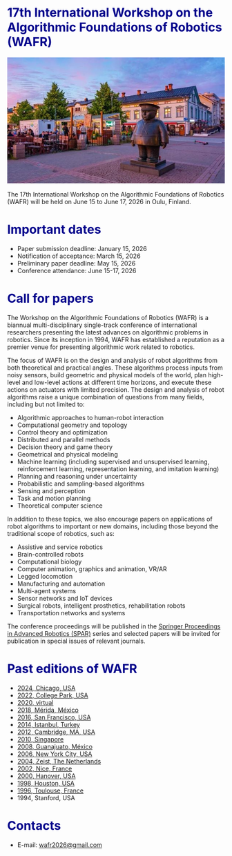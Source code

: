 <!-- ---
title: 17th International Workshop on the Algorithmic Foundations of Robotics
--- -->

<style> h1 {color: darkblue;}</style>
<style> h2 {color: darkblue;}</style>

# 17th International Workshop on the Algorithmic Foundations of Robotics (WAFR)

<p align="center">
<img src="figures/statue.jpg" alt="drawing"/>
</p>

The 17th International Workshop on the Algorithmic Foundations of Robotics (WAFR) will be held on June 15 to June 17, 2026 in Oulu, Finland.

# Important dates

- Paper submission deadline: January 15, 2026
- Notification of acceptance: March 15, 2026
- Preliminary paper deadline: May 15, 2026
- Conference attendance: June 15-17, 2026

# Call for papers

The Workshop on the Algorithmic Foundations of Robotics (WAFR) is a biannual multi-disciplinary single-track conference of international researchers presenting the latest advances on algorithmic problems in robotics.
Since its inception in 1994, WAFR has established a reputation as a premier venue for presenting algorithmic work related to robotics.

The focus of WAFR is on the design and analysis of robot algorithms from both theoretical and practical angles.
These algorithms process inputs from noisy sensors, build geometric and physical models of the world, plan high-level and low-level actions at different time horizons, and execute these actions on actuators with limited precision.
The design and analysis of robot algorithms raise a unique combination of questions from many fields, including but not limited to:
- Algorithmic approaches to human-robot interaction
- Computational geometry and topology
- Control theory and optimization
- Distributed and parallel methods
- Decision theory and game theory
- Geometrical and physical modeling
- Machine learning (including supervised and unsupervised learning, reinforcement learning, representation learning, and imitation learning)
- Planning and reasoning under uncertainty
- Probabilistic and sampling-based algorithms
- Sensing and perception
- Task and motion planning
- Theoretical computer science

In addition to these topics, we also encourage papers on applications of robot algorithms to important or new domains, including those beyond the traditional scope of robotics, such as:
- Assistive and service robotics
- Brain-controlled robots
- Computational biology
- Computer animation, graphics and animation, VR/AR
- Legged locomotion
- Manufacturing and automation
- Multi-agent systems
- Sensor networks and IoT devices
- Surgical robots, intelligent prosthetics, rehabilitation robots
- Transportation networks and systems

The conference proceedings will be published in the [Springer Proceedings in Advanced Robotics (SPAR)](https://www.springer.com/series/15556) series and selected papers will be invited for publication in special issues of relevant journals.

# Past editions of WAFR

- [2024, Chicago, USA](https://www.algorithmic-robotics.org/authors.php)
- [2022, College Park, USA](https://wafr2022.github.io/)
- [2020, virtual](http://robotics.cs.rutgers.edu/wafr2020/)
- [2018, Mérida, México](https://parasollab.web.illinois.edu/events/wafr/wafr2018/)
- [2016, San Francisco, USA](https://parasollab.web.illinois.edu/events/wafr/wafr2016/)
- [2014, Istanbul, Turkey](http://robot.cmpe.boun.edu.tr/wafr2014/)
- [2012, Cambridge, MA, USA](http://ares.lids.mit.edu/wafr/)
- [2010, Singapore](https://parasollab.web.illinois.edu/events/wafr/wafr2010/)
- [2008, Guanajuato, México](https://parasollab.web.illinois.edu/events/wafr/wafr2008/)
- [2006, New York City, USA](https://parasollab.web.illinois.edu/events/wafr/wafr2006/)
- [2004, Zeist, The Netherlands](https://parasollab.web.illinois.edu/events/wafr/wafr2004)
- [2002, Nice, France](https://parasollab.web.illinois.edu/events/wafr/wafr2002/)
- [2000, Hanover, USA](https://parasollab.web.illinois.edu/events/wafr/wafr2000/)
- [1998, Houston, USA](https://parasollab.web.illinois.edu/events/wafr/wafr1998/)
- [1996, Toulouse, France](https://parasollab.web.illinois.edu/events/wafr/wafr1996/)
- 1994, Stanford, USA

# Contacts

- E-mail: <a href="mailto:wafr2026@gmail.com">wafr2026@gmail.com</a>
